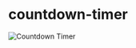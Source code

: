 # countdown-timer
 
 ![Countdown Timer](https://user-images.githubusercontent.com/81369580/131462998-fc111fea-02e3-4499-8e28-73cefcaca006.png)

